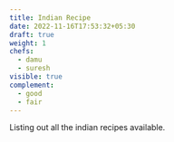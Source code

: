 ```yaml
---
title: Indian Recipe
date: 2022-11-16T17:53:32+05:30
draft: true
weight: 1
chefs:
  - damu
  - suresh
visible: true
complement:
  - good
  - fair
---
```


Listing out all the indian recipes available.